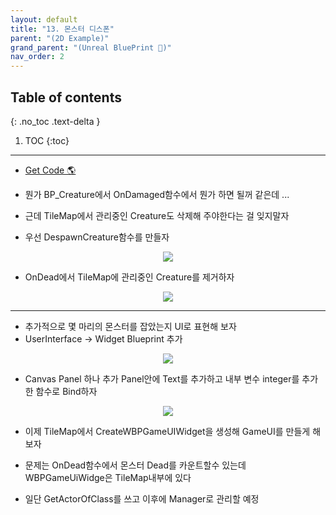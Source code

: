 ```yaml
---
layout: default
title: "13. 몬스터 디스폰"
parent: "(2D Example)"
grand_parent: "(Unreal BluePrint 🌠)"
nav_order: 2
---
```


## Table of contents
{: .no_toc .text-delta }

1. TOC
{:toc}

---

* [Get Code 🌎](https://github.com/Arthur880708/Unreal_Blueprint_1/tree/21)

* 뭔가 BP_Creature에서 OnDamaged함수에서 뭔가 하면 될꺼 같은데 ...
* 근데 TileMap에서 관리중인 Creature도 삭제해 주야한다는 걸 잊지말자
* 우선 DespawnCreature함수를 만들자

<p align="center">
  <img src="https://taehyungs-programming-blog.github.io/blog/assets/images/unreal/bp-2/bp2-13-1.png"/>
</p>

* OnDead에서 TileMap에 관리중인 Creature를 제거하자

<p align="center">
  <img src="https://taehyungs-programming-blog.github.io/blog/assets/images/unreal/bp-2/bp2-13-4.png"/>
</p>

---

* 추가적으로 몇 마리의 몬스터를 잡았는지 UI로 표현해 보자
* UserInterface -> Widget Blueprint 추가

<p align="center">
  <img src="https://taehyungs-programming-blog.github.io/blog/assets/images/unreal/bp-2/bp2-13-2.png"/>
</p>

* Canvas Panel 하나 추가 Panel안에 Text를 추가하고 내부 변수 integer를 추가한 함수로 Bind하자

<p align="center">
  <img src="https://taehyungs-programming-blog.github.io/blog/assets/images/unreal/bp-2/bp2-13-3.png"/>
</p>

* 이제 TileMap에서 CreateWBPGameUIWidget을 생성해 GameUI를 만들게 해보자

* 문제는 OnDead함수에서 몬스터 Dead를 카운트할수 있는데 WBPGameUiWidge은 TileMap내부에 있다
* 일단 GetActorOfClass를 쓰고 이후에 Manager로 관리할 예정
